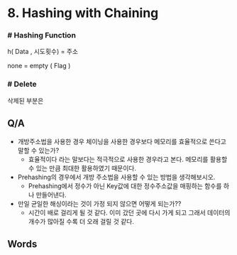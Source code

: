 # 8. Hashing with Chaining



### # Hashing Function

h( Data , 시도횟수) = 주소

none = empty ( Flag )



### # Delete

삭제된 부분은 

## Q/A

* 개방주소법을 사용한 경우 체이닝을 사용한 경우보다 메모리를 효율적으로 쓴다고 말할 수 있는가?
  * 효율적이다 라는 말보다는 적극적으로 사용한 경우라고 본다. 메모리를 활용할 수 있는 만큼 최대한 활용하였기 때문이다.
* Prehashing의 경우에서 개방 주소법을 사용할 수 있는 방법을 생각해보시오.
  * Prehashing에서 정수가 아닌 Key값에 대한 정수주소값을 매핑하는 함수를 하나 만들어낸다.
* 만일 균일한 해싱이라는 것이 가정 되지 않으면 어떻게 되는가??
  * 시간이 배로 걸리게 될 것 같다. 이미 갔던 곳에 다시 가게 되고 그래서 데이터의 개수가 많아질 수록 더 오래 걸릴 것 같다.

## Words



